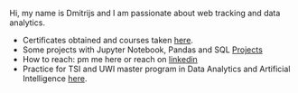 Hi, my name is Dmitrijs and I am passionate about web tracking and data analytics.
-  Certificates obtained and courses taken [here](https://github.com/dgizdevans/dgizdevans/blob/main/edu.md).
-  Some projects with Jupyter Notebook, Pandas and SQL [Projects](https://github.com/dgizdevans/datacamp/blob/main/README.md) 
-  How to reach: pm me here or reach on [linkedin](https://www.linkedin.com/in/gizdevans/)
-  Practice for TSI and UWI master program in Data Analytics and Artificial Intelligence [here](https://github.com/dgizdevans/tsi-dm-labs/blob/main/README.md).  
